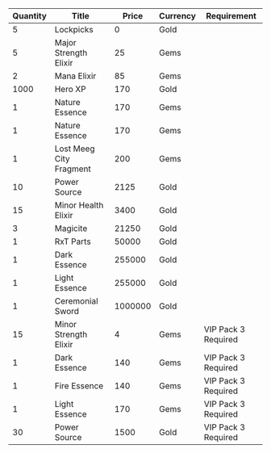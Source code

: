 | Quantity | Title | Price | Currency |  Requirement |
| -------- | ----- | ----- | -------- |  ----------- |
| 5 | Lockpicks | 0 | Gold |  |
| 5 | Major Strength Elixir | 25 | Gems |  |
| 2 | Mana Elixir | 85 | Gems |  |
| 1000 | Hero XP | 170 | Gold |  |
| 1 | Nature Essence | 170 | Gems |  |
| 1 | Nature Essence | 170 | Gems |  |
| 1 | Lost Meeg City Fragment | 200 | Gems |  |
| 10 | Power Source | 2125 | Gold |  |
| 15 | Minor Health Elixir | 3400 | Gold |  |
| 3 | Magicite | 21250 | Gold |  |
| 1 | RxT Parts | 50000 | Gold |  |
| 1 | Dark Essence | 255000 | Gold |  |
| 1 | Light Essence | 255000 | Gold |  |
| 1 | Ceremonial Sword | 1000000 | Gold |  |
| 15 | Minor Strength Elixir | 4 | Gems | VIP Pack 3 Required |
| 1 | Dark Essence | 140 | Gems | VIP Pack 3 Required |
| 1 | Fire Essence | 140 | Gems | VIP Pack 3 Required |
| 1 | Light Essence | 170 | Gems | VIP Pack 3 Required |
| 30 | Power Source | 1500 | Gold | VIP Pack 3 Required |
